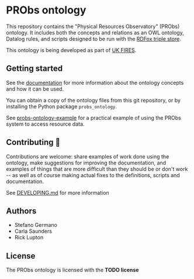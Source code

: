# PRObs ontology

This repository contains the "Physical Resources Observatory" (PRObs) ontology. It includes both the concepts and relations as an OWL ontology, Datalog rules, and scripts designed to be run with  the [RDFox triple store](https://www.oxfordsemantic.tech/product). 

This ontology is being developed as part of [UK FIRES](https://ukfires.org).

## Getting started

See the [documentation](https://probs-ontology.netlify.app/) for more information about the ontology concepts and how it can be used.

You can obtain a copy of the ontology files from this git repository, or by installing the Python package `probs_ontology`.

See [probs-ontology-example](https://github.com/ukfires/probs-ontology-example/) for a practical example of using the PRObs system to access resource data.

## Contributing 🎁

Contributions are welcome: share examples of work done using the ontology, make suggestions for improving the documentation, and examples of things that are more difficult than they should be or don't work -- as well as of course making actual fixes to the definitions, scripts and documentation.

See [DEVELOPING.md](DEVELOPING.md) for more information

## Authors

- Stefano Germano
- Carla Saunders
- Rick Lupton

## License

The PRObs ontology is licensed with the **TODO license**
